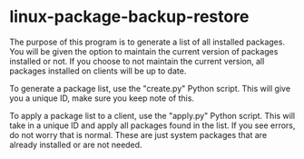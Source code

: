 # linux-package-backup-restore

The purpose of this program is to generate a list of all installed packages. You will be given the option to maintain the current version of packages installed or not. If you choose to not maintain the current version, all packages installed on clients will be up to date.

To generate a package list, use the "create.py" Python script. This will give you a unique ID, make sure you keep note of this.

To apply a package list to a client, use the "apply.py" Python script. This will take in a unique ID and apply all packages found in the list. If you see errors, do not worry that is normal. These are just system packages that are already installed or are not needed.
